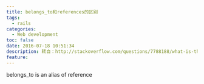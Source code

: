 ```yaml
---
title: belongs_to和references的区别
tags:
  - rails
categories:
  - Web development
toc: false
date: 2016-07-18 10:51:34
description: 转自：http://stackoverflow.com/questions/7788188/what-is-the-difference-between-t-belongs-to-and-t-references-in-rails/7795313
feature:
---
```


belongs_to is an alias of reference